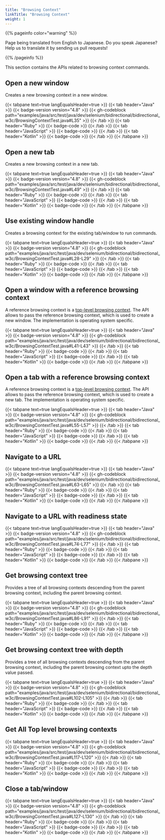 ```yaml
---
title: "Browsing Context"
linkTitle: "Browsing Context"
weight: 1
---
```


{{% pageinfo color="warning" %}}
<p class="lead">
   <i class="fas fa-language d-4"></i>
   Page being translated from
   English to Japanese. Do you speak Japanese? Help us to translate
   it by sending us pull requests!
</p>
{{% /pageinfo %}}

This section contains the APIs related to browsing context commands. 

## Open a new window

Creates a new browsing context in a new window.

{{< tabpane text=true langEqualsHeader=true >}}
{{< tab header="Java" >}}
{{< badge-version version="4.8" >}}
{{< gh-codeblock path="examples/java/src/test/java/dev/selenium/bidirectional/bidirectional_w3c/BrowsingContextTest.java#L35" >}}
{{< /tab >}}
{{< tab header="Ruby" >}}
{{< badge-code >}}
{{< /tab >}}
{{< tab header="JavaScript" >}}
{{< badge-code >}}
{{< /tab >}}
{{< tab header="Kotlin" >}}
{{< badge-code >}}
{{< /tab >}}
{{< /tabpane >}}

## Open a new tab

Creates a new browsing context in a new tab.

{{< tabpane text=true langEqualsHeader=true >}}
{{< tab header="Java" >}}
{{< badge-version version="4.8" >}}
{{< gh-codeblock path="examples/java/src/test/java/dev/selenium/bidirectional/bidirectional_w3c/BrowsingContextTest.java#L49" >}}
{{< /tab >}}
{{< tab header="Ruby" >}}
{{< badge-code >}}
{{< /tab >}}
{{< tab header="JavaScript" >}}
{{< badge-code >}}
{{< /tab >}}
{{< tab header="Kotlin" >}}
{{< badge-code >}}
{{< /tab >}}
{{< /tabpane >}}

## Use existing window handle

Creates a browsing context for the existing tab/window to run commands.

{{< tabpane text=true langEqualsHeader=true >}}
{{< tab header="Java" >}}
{{< badge-version version="4.8" >}}
{{< gh-codeblock path="examples/java/src/test/java/dev/selenium/bidirectional/bidirectional_w3c/BrowsingContextTest.java#L28-L29" >}}
{{< /tab >}}
{{< tab header="Ruby" >}}
{{< badge-code >}}
{{< /tab >}}
{{< tab header="JavaScript" >}}
{{< badge-code >}}
{{< /tab >}}
{{< tab header="Kotlin" >}}
{{< badge-code >}}
{{< /tab >}}
{{< /tabpane >}}


## Open a window with a reference browsing context
A reference browsing context is a [top-level browsing context](https://html.spec.whatwg.org/multipage/document-sequences.html#top-level-browsing-context). 
The API allows to pass the reference browsing context, which is used to create a new window. The implementation is operating system specific.

{{< tabpane text=true langEqualsHeader=true >}}
{{< tab header="Java" >}}
{{< badge-version version="4.8" >}}
{{< gh-codeblock path="examples/java/src/test/java/dev/selenium/bidirectional/bidirectional_w3c/BrowsingContextTest.java#L41-L43" >}}
{{< /tab >}}
{{< tab header="Ruby" >}}
{{< badge-code >}}
{{< /tab >}}
{{< tab header="JavaScript" >}}
{{< badge-code >}}
{{< /tab >}}
{{< tab header="Kotlin" >}}
{{< badge-code >}}
{{< /tab >}}
{{< /tabpane >}}

## Open a tab with a reference browsing context
A reference browsing context is a [top-level browsing context](https://html.spec.whatwg.org/multipage/document-sequences.html#top-level-browsing-context). 
The API allows to pass the reference browsing context, which is used to create a new tab. The implementation is operating system specific.

{{< tabpane text=true langEqualsHeader=true >}}
{{< tab header="Java" >}}
{{< badge-version version="4.8" >}}
{{< gh-codeblock path="examples/java/src/test/java/dev/selenium/bidirectional/bidirectional_w3c/BrowsingContextTest.java#L55-L57" >}}
{{< /tab >}}
{{< tab header="Ruby" >}}
{{< badge-code >}}
{{< /tab >}}
{{< tab header="JavaScript" >}}
{{< badge-code >}}
{{< /tab >}}
{{< tab header="Kotlin" >}}
{{< badge-code >}}
{{< /tab >}}
{{< /tabpane >}}

## Navigate to a URL

{{< tabpane text=true langEqualsHeader=true >}}
{{< tab header="Java" >}}
{{< badge-version version="4.8" >}}
{{< gh-codeblock path="examples/java/src/test/java/dev/selenium/bidirectional/bidirectional_w3c/BrowsingContextTest.java#L63-L65" >}}
{{< /tab >}}
{{< tab header="Ruby" >}}
{{< badge-code >}}
{{< /tab >}}
{{< tab header="JavaScript" >}}
{{< badge-code >}}
{{< /tab >}}
{{< tab header="Kotlin" >}}
{{< badge-code >}}
{{< /tab >}}
{{< /tabpane >}}

## Navigate to a URL with readiness state

{{< tabpane text=true langEqualsHeader=true >}}
{{< tab header="Java" >}}
{{< badge-version version="4.8" >}}
{{< gh-codeblock path="examples/java/src/test/java/dev/selenium/bidirectional/bidirectional_w3c/BrowsingContextTest.java#L74-L77" >}}
{{< /tab >}}
{{< tab header="Ruby" >}}
{{< badge-code >}}
{{< /tab >}}
{{< tab header="JavaScript" >}}
{{< badge-code >}}
{{< /tab >}}
{{< tab header="Kotlin" >}}
{{< badge-code >}}
{{< /tab >}}
{{< /tabpane >}}

## Get browsing context tree

Provides a tree of all browsing contexts descending from the parent browsing context, including the parent browsing context.

{{< tabpane text=true langEqualsHeader=true >}}
{{< tab header="Java" >}}
{{< badge-version version="4.8" >}}
{{< gh-codeblock path="examples/java/src/test/java/dev/selenium/bidirectional/bidirectional_w3c/BrowsingContextTest.java#L86-L91" >}}
{{< /tab >}}
{{< tab header="Ruby" >}}
{{< badge-code >}}
{{< /tab >}}
{{< tab header="JavaScript" >}}
{{< badge-code >}}
{{< /tab >}}
{{< tab header="Kotlin" >}}
{{< badge-code >}}
{{< /tab >}}
{{< /tabpane >}}

## Get browsing context tree with depth

Provides a tree of all browsing contexts descending from the parent browsing context, including the parent browsing context upto the depth value passed.

{{< tabpane text=true langEqualsHeader=true >}}
{{< tab header="Java" >}}
{{< badge-version version="4.8" >}}
{{< gh-codeblock path="examples/java/src/test/java/dev/selenium/bidirectional/bidirectional_w3c/BrowsingContextTest.java#L102-L105" >}}
{{< /tab >}}
{{< tab header="Ruby" >}}
{{< badge-code >}}
{{< /tab >}}
{{< tab header="JavaScript" >}}
{{< badge-code >}}
{{< /tab >}}
{{< tab header="Kotlin" >}}
{{< badge-code >}}
{{< /tab >}}
{{< /tabpane >}}

## Get All Top level browsing contexts

{{< tabpane text=true langEqualsHeader=true >}}
{{< tab header="Java" >}}
{{< badge-version version="4.8" >}}
{{< gh-codeblock path="examples/java/src/test/java/dev/selenium/bidirectional/bidirectional_w3c/BrowsingContextTest.java#L117-L120" >}}
{{< /tab >}}
{{< tab header="Ruby" >}}
{{< badge-code >}}
{{< /tab >}}
{{< tab header="JavaScript" >}}
{{< badge-code >}}
{{< /tab >}}
{{< tab header="Kotlin" >}}
{{< badge-code >}}
{{< /tab >}}
{{< /tabpane >}}

## Close a tab/window

{{< tabpane text=true langEqualsHeader=true >}}
{{< tab header="Java" >}}
{{< badge-version version="4.8" >}}
{{< gh-codeblock path="examples/java/src/test/java/dev/selenium/bidirectional/bidirectional_w3c/BrowsingContextTest.java#L127-L130" >}}
{{< /tab >}}
{{< tab header="Ruby" >}}
{{< badge-code >}}
{{< /tab >}}
{{< tab header="JavaScript" >}}
{{< badge-code >}}
{{< /tab >}}
{{< tab header="Kotlin" >}}
{{< badge-code >}}
{{< /tab >}}
{{< /tabpane >}}
